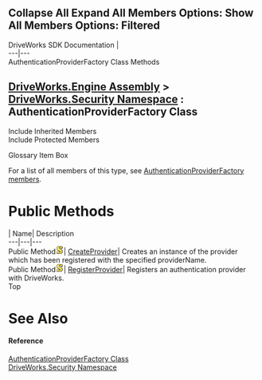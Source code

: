 Collapse All Expand All Members Options: Show All  Members Options: Filtered   
---  
DriveWorks SDK Documentation  |   
---|---  
AuthenticationProviderFactory Class Methods   
  
[DriveWorks.Engine Assembly](topic2156.md) > [DriveWorks.Security Namespace](topic10574.md) : AuthenticationProviderFactory Class  
---  
  
Include Inherited Members    
Include Protected Members    


Glossary Item Box

For a list of all members of this type, see [AuthenticationProviderFactory members](topic10618.md).

# Public Methods

| Name| Description  
---|---|---  
Public Method![static \(Shared in Visual Basic\)](dotnetimages/static.gif)| [CreateProvider](topic10624.md)| Creates an instance of the provider which has been registered with the specified providerName.   
Public Method![static \(Shared in Visual Basic\)](dotnetimages/static.gif)| [RegisterProvider](topic10625.md)| Registers an authentication provider with DriveWorks.   
Top

# See Also

#### Reference

[AuthenticationProviderFactory Class](topic10617.md)   
[DriveWorks.Security Namespace](topic10574.md)


